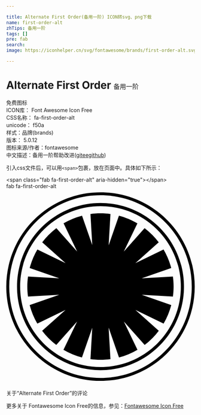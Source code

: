 ```yaml
---

title: Alternate First Order(备用一阶) ICON转svg、png下载
name: first-order-alt
zhTips: 备用一阶
tags: []
pre: fab
search: 
image: https://iconhelper.cn/svg/fontawesome/brands/first-order-alt.svg

---
```


# Alternate First Order  <small style="font-size: 60%;font-weight: 100">备用一阶</small>


<div class="detail-page">
<p>
<span><span class="badge-success badge">免费图标</span> </span>
<br/>
<span>
ICON库：
<span class="badge-secondary badge">Font Awesome Icon Free</span> 
</span>
<br/>
<span>
CSS名称：
<span class="badge-secondary badge">fa-first-order-alt</span> 
</span>
<br/>
<span>
unicode：
<span class="badge-secondary badge">f50a</span> 
<copy-btn content='f50a' btn-title=""></copy-btn>
<copy-btn :content='String.fromCodePoint(parseInt("f50a", 16))' btn-title="复制U"></copy-btn>
</span><br/><span>样式：<span class="badge-light badge">品牌(brands)</span></span>
<br/>
<span>
版本：
<span class="badge-secondary badge">5.0.12</span> 
</span>
<br/>
<span>图标来源/作者：<span class="badge-light badge">fontawesome</span></span> 
<br/>
<span class="zh-detail">中文描述：<span class="badge-primary badge">备用一阶</span><span class="help-link"><span>帮助改进</span>(<a href="https://gitee.com/liuwave/icon-helper/edit/master/json/fontawesome/brands/first-order-alt.json" target="_blank" rel="noopener noreferrer">gitee</a><a href="https://github.com/liuwave/icon-helper/edit/master/json/fontawesome/brands/first-order-alt.json" target="_blank" rel="noopener noreferrer">github</a></span>)</span><br/>
</p>
</div>
<div class="alert alert-dark">
  <i class="fab fa-first-order-alt fa-xs"></i>
  <i class="fab fa-first-order-alt fa-sm"></i>
  <i class="fab fa-first-order-alt fa-lg"></i>
  <i class="fab fa-first-order-alt fa-2x"></i>
  <i class="fab fa-first-order-alt fa-3x"></i>
  <i class="fab fa-first-order-alt fa-5x"></i>
  <i class="fab fa-first-order-alt fa-7x"></i>
</div>
<div>
  <p>引入css文件后，可以用<code>&lt;span&gt;</code>包裹，放在页面中。具体如下所示：    
  </p>
  <div class="alert alert-primary" style="font-size: 14px">
    &lt;span class="fab fa-first-order-alt" aria-hidden="true"&gt;&lt;/span&gt;
    <copy-btn content='<span class="fab fa-first-order-alt" aria-hidden="true"></span>'></copy-btn>
  </div>
  <div class="alert alert-secondary">
    <i class="fab fa-first-order-alt"
    style="font-size: 24px"
    aria-hidden="true"></i> fab fa-first-order-alt
    <copy-btn content="fab fa-first-order-alt" btn-title="复制图标名称"></copy-btn>
  </div>
</div>
<div id="svg" class="svg-wrap">
<svg xmlns="http://www.w3.org/2000/svg" viewBox="0 0 496 512"><path d="M248 8C111.03 8 0 119.03 0 256s111.03 248 248 248 248-111.03 248-248S384.97 8 248 8zm0 488.21C115.34 496.21 7.79 388.66 7.79 256S115.34 15.79 248 15.79 488.21 123.34 488.21 256 380.66 496.21 248 496.21zm0-459.92C126.66 36.29 28.29 134.66 28.29 256S126.66 475.71 248 475.71 467.71 377.34 467.71 256 369.34 36.29 248 36.29zm0 431.22c-116.81 0-211.51-94.69-211.51-211.51S131.19 44.49 248 44.49 459.51 139.19 459.51 256 364.81 467.51 248 467.51zm186.23-162.98a191.613 191.613 0 0 1-20.13 48.69l-74.13-35.88 61.48 54.82a193.515 193.515 0 0 1-37.2 37.29l-54.8-61.57 35.88 74.27a190.944 190.944 0 0 1-48.63 20.23l-27.29-78.47 4.79 82.93c-8.61 1.18-17.4 1.8-26.33 1.8s-17.72-.62-26.33-1.8l4.76-82.46-27.15 78.03a191.365 191.365 0 0 1-48.65-20.2l35.93-74.34-54.87 61.64a193.85 193.85 0 0 1-37.22-37.28l61.59-54.9-74.26 35.93a191.638 191.638 0 0 1-20.14-48.69l77.84-27.11-82.23 4.76c-1.16-8.57-1.78-17.32-1.78-26.21 0-9 .63-17.84 1.82-26.51l82.38 4.77-77.94-27.16a191.726 191.726 0 0 1 20.23-48.67l74.22 35.92-61.52-54.86a193.85 193.85 0 0 1 37.28-37.22l54.76 61.53-35.83-74.17a191.49 191.49 0 0 1 48.65-20.13l26.87 77.25-4.71-81.61c8.61-1.18 17.39-1.8 26.32-1.8s17.71.62 26.32 1.8l-4.74 82.16 27.05-77.76c17.27 4.5 33.6 11.35 48.63 20.17l-35.82 74.12 54.72-61.47a193.13 193.13 0 0 1 37.24 37.23l-61.45 54.77 74.12-35.86a191.515 191.515 0 0 1 20.2 48.65l-77.81 27.1 82.24-4.75c1.19 8.66 1.82 17.5 1.82 26.49 0 8.88-.61 17.63-1.78 26.19l-82.12-4.75 77.72 27.09z"/></svg>
</div>
<detail full-name='fa-first-order-alt'></detail>

<Vssue title="关于“Alternate First Order”的评论" >关于“Alternate First Order”的评论</Vssue>
    
<div><p>更多关于  Fontawesome Icon Free的信息，参见：<a target="_blank" href="https://iconhelper.cn/fontawesome.html">Fontawesome Icon Free</a>
</p></div>
